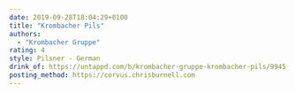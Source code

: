 ```yaml
---
date: 2019-09-28T18:04:29+0100
title: "Krombacher Pils"
authors:
  - "Krombacher Gruppe"
rating: 4
style: Pilsner - German
drink_of: https://untappd.com/b/krombacher-gruppe-krombacher-pils/9945
posting_method: https://corvus.chrisburnell.com
---
```

